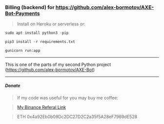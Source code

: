 ### Billing (backend) for https://github.com/alex-bormotov/AXE-Bot-Payments

> Install on Heroku or serverless or:

```python
sudo apt install python3 -pip
```
```python
pip3 install -r requirements.txt
```
``` bash
gunicorn run:app
```
---

This is one of the parts of my second Python project (https://github.com/alex-bormotov/AXE-Bot)

---

##### Donate

> If my code was useful for you may buy me coffee:

> [My Binance Referal Link](https://www.binance.com/en/register?ref=35560900)

> ETH 0x4a92Eb0b09Dc2DC27D2C2a35f5A28eF7969dE528
